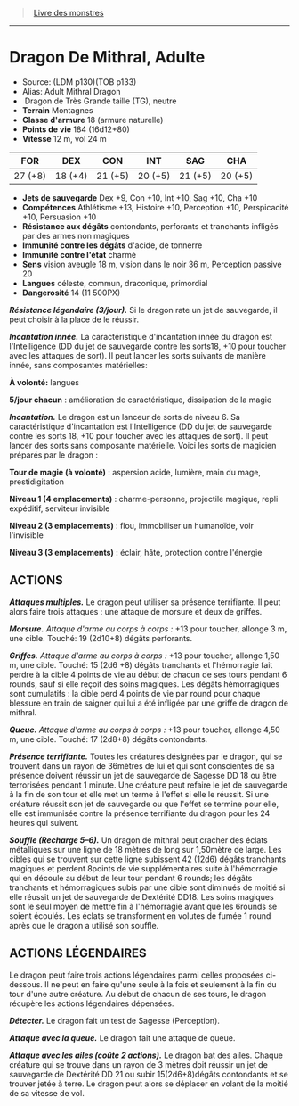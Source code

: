 ﻿> [Livre des monstres](tome_of_beasts.md)

---

# Dragon De Mithral, Adulte

- Source: (LDM p130)(TOB p133)
- Alias: Adult Mithral Dragon
-  Dragon de Très Grande taille (TG), neutre
- **Terrain** Montagnes
- **Classe d'armure** 18 (armure naturelle)
- **Points de vie** 184 (16d12+80)
- **Vitesse** 12 m, vol 24 m

|FOR|DEX|CON|INT|SAG|CHA|
|---|---|---|---|---|---|
|27 (+8)|18 (+4)|21 (+5)|20 (+5)|21 (+5)|20 (+5)|

- **Jets de sauvegarde** Dex +9, Con +10, Int +10, Sag +10, Cha +10
- **Compétences** Athlétisme +13, Histoire +10, Perception +10, Perspicacité +10, Persuasion +10
- **Résistance aux dégâts** contondants, perforants et tranchants infligés par des armes non magiques
- **Immunité contre les dégâts** d'acide, de tonnerre
- **Immunité contre l'état** charmé
- **Sens** vision aveugle 18 m, vision dans le noir 36 m, Perception passive 20
- **Langues** céleste, commun, draconique, primordial
- **Dangerosité** 14 (11 500PX)

**_Résistance légendaire (3/jour)._** Si le dragon rate un jet de sauvegarde, il peut choisir à la place de le réussir.

**_Incantation innée._** La caractéristique d'incantation innée du dragon est l'Intelligence (DD du jet de sauvegarde contre les sorts18, +10 pour toucher avec les attaques de sort). Il peut lancer les sorts suivants de manière innée, sans composantes matérielles:

**À volonté:** langues

**5/jour chacun** : amélioration de caractéristique, dissipation de la magie

**_Incantation._** Le dragon est un lanceur de sorts de niveau 6. Sa caractéristique d'incantation est l'Intelligence (DD du jet de sauvegarde contre les sorts 18, +10 pour toucher avec les attaques de sort). Il peut lancer des sorts sans composante matérielle. Voici les sorts de magicien préparés par le dragon :

**Tour de magie (à volonté)** : aspersion acide, lumière, main du mage, prestidigitation

**Niveau 1 (4 emplacements)** : charme-personne, projectile magique, repli expéditif, serviteur invisible

**Niveau 2 (3 emplacements)** : flou, immobiliser un humanoïde, voir l'invisible

**Niveau 3 (3 emplacements)** : éclair, hâte, protection contre l'énergie

## ACTIONS

**_Attaques multiples._** Le dragon peut utiliser sa présence terrifiante. Il peut alors faire trois attaques : une attaque de morsure et deux de griffes.

**_Morsure._** _Attaque d'arme au corps à corps :_ +13 pour toucher, allonge 3 m, une cible. Touché: 19 (2d10+8) dégâts perforants.

**_Griffes._** _Attaque d'arme au corps à corps :_ +13 pour toucher, allonge 1,50 m, une cible. Touché: 15 (2d6 +8) dégâts tranchants et l'hémorragie fait perdre à la cible 4 points de vie au début de chacun de ses tours pendant 6 rounds, sauf si elle reçoit des soins magiques. Les dégâts hémorragiques sont cumulatifs : la cible perd 4 points de vie par round pour chaque blessure en train de saigner qui lui a été infligée par une griffe de dragon de mithral.

**_Queue._** _Attaque d'arme au corps à corps :_ +13 pour toucher, allonge 4,50 m, une cible. Touché: 17 (2d8+8) dégâts contondants.

**_Présence terrifiante._** Toutes les créatures désignées par le dragon, qui se trouvent dans un rayon de 36mètres de lui et qui sont conscientes de sa présence doivent réussir un jet de sauvegarde de Sagesse DD 18 ou être terrorisées pendant 1 minute. Une créature peut refaire le jet de sauvegarde à la fin de son tour et elle met un terme à l'effet si elle le réussit. Si une créature réussit son jet de sauvegarde ou que l'effet se termine pour elle, elle est immunisée contre la présence terrifiante du dragon pour les 24 heures qui suivent.

**_Souffle (Recharge 5–6)._** Un dragon de mithral peut cracher des éclats métalliques sur une ligne de 18 mètres de long sur 1,50mètre de large. Les cibles qui se trouvent sur cette ligne subissent 42 (12d6) dégâts tranchants magiques et perdent 8points de vie supplémentaires suite à l'hémorragie qui en découle au début de leur tour pendant 6 rounds; les dégâts tranchants et hémorragiques subis par une cible sont diminués de moitié si elle réussit un jet de sauvegarde de Dextérité DD18. Les soins magiques sont le seul moyen de mettre fin à l'hémorragie avant que les 6rounds se soient écoulés. Les éclats se transforment en volutes de fumée 1 round après que le dragon a utilisé son souffle.

## ACTIONS LÉGENDAIRES

Le dragon peut faire trois actions légendaires parmi celles proposées ci-dessous. Il ne peut en faire qu'une seule à la fois et seulement à la fin du tour d'une autre créature. Au début de chacun de ses tours, le dragon récupère les actions légendaires dépensées.

**_Détecter._** Le dragon fait un test de Sagesse (Perception).

**_Attaque avec la queue._** Le dragon fait une attaque de queue.

**_Attaque avec les ailes (coûte 2 actions)._** Le dragon bat des ailes. Chaque créature qui se trouve dans un rayon de 3 mètres doit réussir un jet de sauvegarde de Dextérité DD 21 ou subir 15(2d6+8)dégâts contondants et se trouver jetée à terre. Le dragon peut alors se déplacer en volant de la moitié de sa vitesse de vol.

